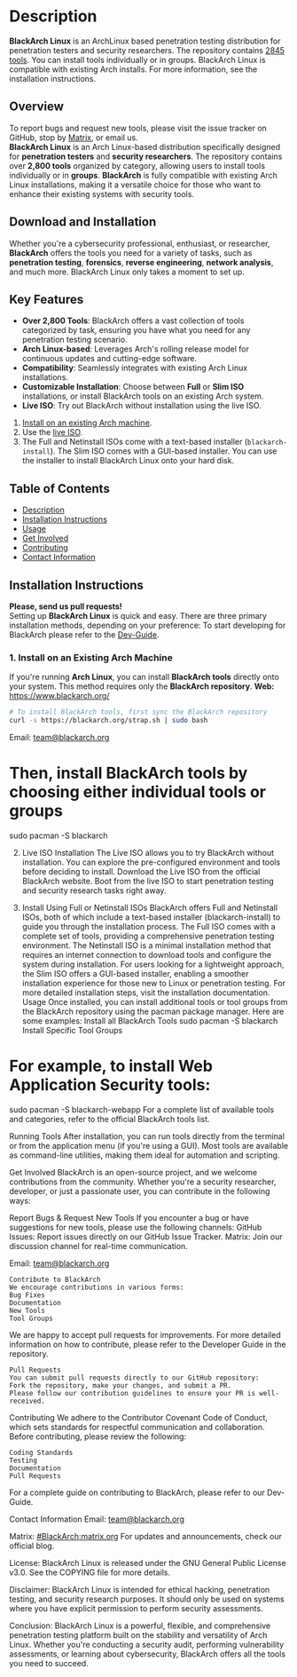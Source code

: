 # Description
**BlackArch Linux** is an ArchLinux based penetration testing distribution for
penetration testers and security researchers. The repository contains
[2845 tools](https://www.blackarch.org/tools.html). You can install tools
individually or in groups. BlackArch Linux is compatible with existing Arch
installs. For more information, see the installation instructions.
## Overview
To report bugs and request new tools, please visit the issue tracker on GitHub,
stop by [Matrix](https://matrix.to/#/#BlackArch:matrix.org), or email us.  
**BlackArch Linux** is an Arch Linux-based distribution specifically designed for **penetration testers** and **security researchers**. The repository contains over **2,800 tools** organized by category, allowing users to install tools individually or in **groups**. **BlackArch** is fully compatible with existing Arch Linux installations, making it a versatile choice for those who want to enhance their existing systems with security tools.
## Download and Installation
Whether you're a cybersecurity professional, enthusiast, or researcher, **BlackArch** offers the tools you need for a variety of tasks, such as **penetration testing**, **forensics**, **reverse engineering**, **network analysis**, and much more.
BlackArch Linux only takes a moment to set up.
## Key Features
- **Over 2,800 Tools**: BlackArch offers a vast collection of tools categorized by task, ensuring you have what you need for any penetration testing scenario.
- **Arch Linux-based**: Leverages Arch's rolling release model for continuous updates and cutting-edge software.
- **Compatibility**: Seamlessly integrates with existing Arch Linux installations.
- **Customizable Installation**: Choose between **Full** or **Slim ISO** installations, or install BlackArch tools on an existing Arch system.
- **Live ISO**: Try out BlackArch without installation using the live ISO.
1. [Install on an existing Arch machine](https://www.blackarch.org/downloads.html#install-repo).
2. Use the [live ISO](https://blackarch.org/downloads.html).
3. The Full and Netinstall ISOs come with a text-based installer (`blackarch-install`). The Slim ISO comes with a GUI-based installer. You can use the installer to install BlackArch Linux onto your hard disk.
## Table of Contents
- [Description](#description)
- [Installation Instructions](#installation-instructions)
- [Usage](#usage)
- [Get Involved](#get-involved)
- [Contributing](#contributing)
- [Contact Information](#contact-information)
## Installation Instructions
**Please, send us pull requests!**  
Setting up **BlackArch Linux** is quick and easy. There are three primary installation methods, depending on your preference:
To start developing for BlackArch please refer to the [Dev-Guide](./docs/HOWTO-DEV.md).
### 1. **Install on an Existing Arch Machine**
If you're running **Arch Linux**, you can install **BlackArch tools** directly onto your system. This method requires only the **BlackArch repository**.
**Web:** https://www.blackarch.org/
```bash
# To install BlackArch tools, first sync the BlackArch repository
curl -s https://blackarch.org/strap.sh | sudo bash
```
Email: team@blackarch.org
# Then, install BlackArch tools by choosing either individual tools or groups
sudo pacman -S blackarch

2. Live ISO Installation
The Live ISO allows you to try BlackArch without installation. You can explore the pre-configured environment and tools before deciding to install.
    Download the Live ISO from the official BlackArch website.
    Boot from the live ISO to start penetration testing and security research tasks right away.

3. Install Using Full or Netinstall ISOs
BlackArch offers Full and Netinstall ISOs, both of which include a text-based installer (blackarch-install) to guide you through the installation process.
    The Full ISO comes with a complete set of tools, providing a comprehensive penetration testing environment.
    The Netinstall ISO is a minimal installation method that requires an internet connection to download tools and configure the system during installation.
    For users looking for a lightweight approach, the Slim ISO offers a GUI-based installer, enabling a smoother installation experience for those new to Linux or penetration testing.
For more detailed installation steps, visit the installation documentation.
Usage
Once installed, you can install additional tools or tool groups from the BlackArch repository using the pacman package manager. Here are some examples:
Install all BlackArch Tools
sudo pacman -S blackarch
Install Specific Tool Groups

# For example, to install Web Application Security tools:
sudo pacman -S blackarch-webapp
For a complete list of available tools and categories, refer to the official BlackArch tools list.

Running Tools
After installation, you can run tools directly from the terminal or from the application menu (if you're using a GUI). Most tools are available as command-line utilities, making them ideal for automation and scripting.

Get Involved
BlackArch is an open-source project, and we welcome contributions from the community. Whether you're a security researcher, developer, or just a passionate user, you can contribute in the following ways:

Report Bugs & Request New Tools
If you encounter a bug or have suggestions for new tools, please use the following channels:
GitHub Issues: Report issues directly on our GitHub Issue Tracker.
Matrix: Join our discussion channel for real-time communication.

Email: team@blackarch.org
    
    Contribute to BlackArch
    We encourage contributions in various forms:
    Bug Fixes
    Documentation
    New Tools
    Tool Groups

We are happy to accept pull requests for improvements. For more detailed information on how to contribute, please refer to the Developer Guide in the repository.
    
    Pull Requests
    You can submit pull requests directly to our GitHub repository:
    Fork the repository, make your changes, and submit a PR.
    Please follow our contribution guidelines to ensure your PR is well-received.

Contributing
We adhere to the Contributor Covenant Code of Conduct, which sets standards for respectful communication and collaboration. Before contributing, please review the following:
    
    Coding Standards
    Testing
    Documentation
    Pull Requests

For a complete guide on contributing to BlackArch, please refer to our Dev-Guide.

Contact Information
Email: team@blackarch.org

Matrix: [#BlackArch:matrix.org](https://matrix.to/#/#BlackArch:matrix.org)
For updates and announcements, check our official blog.

License:
BlackArch Linux is released under the GNU General Public License v3.0. See the COPYING file for more details.

Disclaimer:
BlackArch Linux is intended for ethical hacking, penetration testing, and security research purposes. It should only be used on systems where you have explicit permission to perform security assessments.

Conclusion:
BlackArch Linux is a powerful, flexible, and comprehensive penetration testing platform built on the stability and versatility of Arch Linux. Whether you're conducting a security audit, performing vulnerability assessments, or learning about cybersecurity, BlackArch offers all the tools you need to succeed.
